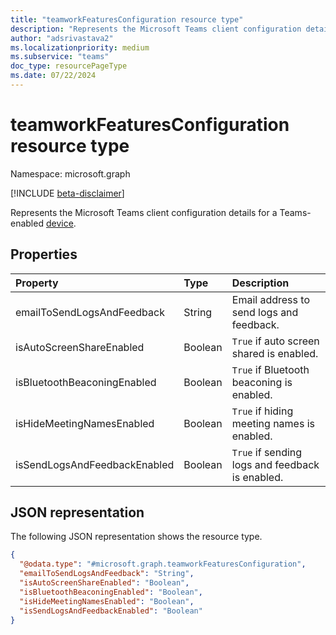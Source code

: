 ```yaml
---
title: "teamworkFeaturesConfiguration resource type"
description: "Represents the Microsoft Teams client configuration details for a Teams-enabled device."
author: "adsrivastava2"
ms.localizationpriority: medium
ms.subservice: "teams"
doc_type: resourcePageType
ms.date: 07/22/2024
---
```


# teamworkFeaturesConfiguration resource type

Namespace: microsoft.graph

[!INCLUDE [beta-disclaimer](../../includes/beta-disclaimer.md)]

Represents the Microsoft Teams client configuration details for a Teams-enabled [device](../resources/teamworkdevice.md).

## Properties
|Property|Type|Description|
|:---|:---|:---|
|emailToSendLogsAndFeedback|String|Email address to send logs and feedback.|
|isAutoScreenShareEnabled|Boolean|`True` if auto screen shared is enabled.|
|isBluetoothBeaconingEnabled|Boolean|`True` if Bluetooth beaconing is enabled.|
|isHideMeetingNamesEnabled|Boolean|`True` if hiding meeting names is enabled.|
|isSendLogsAndFeedbackEnabled|Boolean|`True` if sending logs and feedback is enabled.|


## JSON representation
The following JSON representation shows the resource type.
<!-- {
  "blockType": "resource",
  "@odata.type": "microsoft.graph.teamworkFeaturesConfiguration"
}
-->
``` json
{
  "@odata.type": "#microsoft.graph.teamworkFeaturesConfiguration",
  "emailToSendLogsAndFeedback": "String",
  "isAutoScreenShareEnabled": "Boolean",
  "isBluetoothBeaconingEnabled": "Boolean",
  "isHideMeetingNamesEnabled": "Boolean",
  "isSendLogsAndFeedbackEnabled": "Boolean"
}
```

